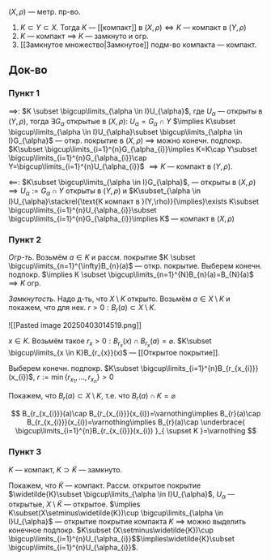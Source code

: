 $(X, \rho)$ — метр. пр-во.
1. $K\subset Y\subset X$. Тогда $K$ — [[компакт]] в $(X, \rho) \iff K$ — компакт в $(Y, \rho)$
2. $K$ — компакт $\implies$ $K$ — замкнуто и огр.
3. [[Замкнутое множество|Замкнутое]] подм-во компакта — компакт.
## Док-во
### Пункт 1

$\implies$:
$K \subset \bigcup\limits_{\alpha \in I}U_{\alpha}$, где $U_{\alpha}$  — открыты в $(Y, \rho)$, тогда $\exists G_{\alpha}$ открытые в $(X, \rho)$: $U_{\alpha}=G_\alpha \cap Y$ $\implies K\subset \bigcup\limits_{\alpha \in I}U_{\alpha}\subset \bigcup\limits_{\alpha \in I}G_{\alpha}$ — откр. покрытие в $(X, \rho)$ $\implies$ можно конечн. подпокр. $K\subset \bigcup\limits_{i=1}^{n}G_{\alpha_{i}}\implies K=K\cap Y\subset \bigcup\limits_{i=1}^{n}G_{\alpha_{i}}\cap Y=\bigcup\limits_{i=1}^{n}U_{\alpha_{i}}$ $\implies K$ — компакт в $(Y, \rho)$.

$\impliedby$:
$K\subset \bigcup\limits_{\alpha \in I}G_{\alpha}$, — открыты в $(X,\rho)\implies U_{\alpha}:=G_{\alpha}\cap Y$ открыты в $(Y, \rho)$ и $K\subset_{\alpha \in I}U_{\alpha}\stackrel{\text{K компакт в }(Y,\rho)}{\implies}\exists K\subset \bigcup\limits_{i=1}^{n}U_{\alpha_{i}}\subset \bigcup\limits_{i=1}^{n}G_{\alpha_{i}}\implies K$ — компакт в $(X, \rho)$
### Пункт 2

*Огр-ть*. Возьмём $a \in K$ и рассм. покрытие $K \subset \bigcup\limits_{n=1}^{\infty}B_{n}(a)$ — откр. покрытие. Выберем конечн. подпокр. $\implies K \subset \bigcup\limits_{n=1}^{N}B_{n}(a)=B_{N}(a)$ $\implies K$ огр.

*Замкнутость*. Надо д-ть, что $X\setminus K$ открыто. Возьмём $a \in X\setminus K$ и покажем, что для нек. $r>0:B_{r}(a)\subset X\setminus K$. 

![[Pasted image 20250403014519.png]]

$x \in K$. Возьмём такое $r_{x}>0: B_{r_{x}}(x)\cap B_{r_{x}}(a)=\varnothing$. $K\subset \bigcup\limits_{x \in K}B_{r_{x}}(x)$ — [[Открытое покрытие]]. 

Выберем конечн. подпокр. $K\subset \bigcup\limits_{i=1}^{n}B_{r_{x_{i}}}(x_{i})$, $r:= \min\{ r_{x_{1}},\dots, r_{x_{n}} \}>0$

Покажем, что $B_{r}(a)\subset X\setminus K$, т.е. что $B_{r}(a)\cap K=\varnothing$

$$
B_{r_{x_{i}}}(a)\cap B_{r_{x_{i}}}(x_{i})=\varnothing\implies B_{r}(a)\cap B_{r_{x_{i}}}(x_{i})=\varnothing\implies B_{r}(a)\cap \underbrace{ \bigcup\limits_{i=1}^{n}B_{r_{x_{i}}}(x_{i}) }_{ \supset K }=\varnothing
$$
### Пункт 3

$K$ — компакт, $K\supset\widetilde{K}$ — замкнуто.

Покажем, что $\widetilde{K}$ — компакт. Рассм. открытое покрытие $\widetilde{K}\subset \bigcup\limits_{\alpha \in I}U_{\alpha}$, $U_{\alpha}$ — открытые, $X\setminus\widetilde{K}$ — открытое. $\implies K\subset(X\setminus\widetilde{K})\cup \bigcup\limits_{\alpha \in I}U_{\alpha}$ — открытие покрытие компакта $K$ $\implies$ можно выделить конечное подпокр. $K\subset (X\setminus\widetilde{K})\cup \bigcup\limits_{i=1}^{n}U_{\alpha_{i}}$$\implies\widetilde{K}\subset \bigcup\limits_{i=1}^{n}U_{\alpha_{i}}$.
